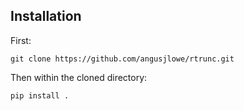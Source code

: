 ## Installation

First:

```console
git clone https://github.com/angusjlowe/rtrunc.git
```
Then within the cloned directory:

```console
pip install .
```